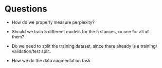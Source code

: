 # Questions

- How do we properly measure perplexity?

- Should we train 5 different models for the 5 stances, or one for all of them?

- Do we need to split the training dataset, since there already is a training/
  validation/test split.

- How we do the data augmentation task
